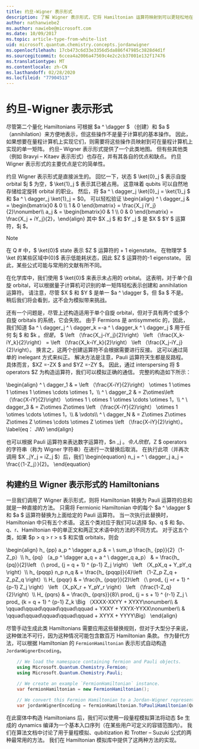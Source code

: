 ```yaml
---
title: 约旦-Wigner 表示形式
description: 了解 Wigner 表示形式，它将 Hamiltonian 运算符映射到可以更轻松地在量程计算机上实现的单一矩阵。
author: nathanwiebe2
ms.author: nawiebe@microsoft.com
ms.date: 10/09/2017
ms.topic: article-type-from-white-list
uid: microsoft.quantum.chemistry.concepts.jordanwigner
ms.openlocfilehash: 17cb473c6d33e3356d5da886f47985c3828d4d1f
ms.sourcegitcommit: 6ccea4a2006a47569c4e2c2cb37001e132f17476
ms.translationtype: MT
ms.contentlocale: zh-CN
ms.lasthandoff: 02/28/2020
ms.locfileid: "77904513"
---
```

# <a name="jordan-wigner-representation"></a>约旦-Wigner 表示形式

尽管第二个量化 Hamiltonians 可根据 $a ^ \dagger $ （创建）和 $a $ （annihilation）来方便地表示，但这些操作不是量子计算机的基本操作。
因此，如果想要在量程计算机上实现它们，则需要将这些操作员映射到可在量程计算机上实现的单一矩阵。
约旦– Wigner 表示形式提供了一个此类地图。
但有些其他类（例如 Bravyi – Kitaev 表示形式）也存在，并有其各自的优点和缺点。
约旦 Wigner 表示形式的主要优点是它的简单性。

约旦 Wigner 表示形式是直接派生的。
回忆一下，状态 $ \ket{0}_j $ 表示自旋 orbital $j $ 为空，$ \ket{1}_j $ 表示其已被占用。
这意味着 qubits 可以自然地存储给定旋转 orbital 的职业。
然后，将 $a ^ \ dagger_j \ket{0}_j = \ket{1}_j $ 和 $a ^ \ dagger_j \ket{1}_j = $0。
可以轻松验证 \begin{align} ^ \ dagger_j & = \begin{bmatrix}0 & 0 \\\ 1 & 0 \end{bmatrix} = \frac{X_j iY_j}{2}\nonumber\\\\ a_j & = \begin{bmatrix}0 & 1 \\\ 0 & 0 \end{bmatrix} = \frac{X_j + iY_j}{2}，\end{align} 其中 $X _j $ 和 $Y _j $ 是 $X $ $Y $ 运算符，$j $。

>[!NOTE]
> 在 Q # 中，$ \ket{0}$ state 表示 $Z $ 运算符的 + 1 eigenstate。 在物理学 $ \ket 的某些区域中{0}$ 表示低能耗状态，因此 $Z $ 运算符的-1 eigenstate。 因此，某些公式可能与常用的文献有所不同。

在化学库中，我们使用 $ \ket{0}$ 来表示未占用的 orbital。
这表明，对于单个自旋 orbital，可以根据量子计算机可识别的单一矩阵轻松表示创建和 annihilation 运算符。
请注意，尽管 $X $ 和 $Y $ 是单一 $a ^ \dagger $，但 $a $ 不是。
稍后我们将会看到，这不会为模拟带来挑战。

还有一个问题是，尽管上述构造适用于单个自旋 orbital，但对于具有两个或多个自旋 orbitals 的系统，它会失败。
由于 Fermions 是 antisymmetic 的，因此，我们知道 $a ^ \ dagger_j ^ \ dagger_k =-a ^ \ dagger_k ^ \ dagger_j $ 用于任何 $j $ 和 $k $。
但是，$ $ \left （\frac{X_j-iY_j}{2}\right） \left （\frac{X_k-iY_k}{2}\right） = \left （\frac{X_k-iY_k}{2}\right） \left （\frac{X_j-iY_j}{2}\right）。
换言之，这两个创建运算符不会根据需要进行反接。
这可以通过简单的 inelegant 方式来纠正。
解决方法是注意，Pauli 运算符天生都是反路程。
具体而言，$XZ =-ZX $ and $YZ =-ZY $。
因此，通过 interspersing 将 $ operators $Z 为构造运算符，我们可以模拟正确的通信。
完整的构造如下所示： 

\begin{align} ^ \ dagger_1 & = \left （\frac{X-iY}{2}\right） \otimes 1 \otimes 1 \otimes 1 \otimes \cdots \otimes 1，\\\\ ^ \ dagger_2 & = Z\otimes\left （\frac{X-iY}{2}\right） \otimes 1 \ otimes 1 \otimes \cdots \otimes 1，\\\\ ^ \ dagger_3 & = Z\otimes Z\otimes \left （\frac{X-iY}{2}\right） \otimes 1 \otimes \cdots \otimes 1，\\\\ & \vdots\\\\ ^ \ dagger_N & = Z\otimes Z\otimes Z\otimes Z \otimes \cdots \otimes Z \otimes \left （\frac{X-iY}{2}\right）。 \label{eq： JW} \end{align}

也可以根据 Pauli 运算符来表达数字运算符，$n _j $。
令人欣慰，$Z $ operators 的字符串（称为 Wigner 字符串）在进行一次替换后取消。
在执行此项（并再次调用 $X _jY_j = iZ_j $）后，我们 \begin{equation} n_j = ^ \ dagger_j a_j = \frac{（1-Z_j）}{2}。
\end{equation}


## <a name="constructing-hamiltonians-in-jordan-wigner-representation"></a>构建约旦 Wigner 表示形式的 Hamiltonians

一旦我们调用了 Wigner 表示形式，则将 Hamiltonian 转换为 Pauli 运算符的总和就是一种直接的方法。
只需将 Fermionic Hamiltonian 中的每个 $a ^ \dagger $ 和 $a $ 运算符替换为上面给定的 Pauli 运算符。
当一次执行此替换时，Hamiltonian 中只有五个术语。
这五个类对应于我们可以选择 $p、q $ 和 $p、q、r、Hamiltonian 中的单正文和两正文术语中的方法的不同方式。
对于这五个类，如果 $p > q > r > s $ 和实值 orbitals，则会

\begin{align} h_ {pp} a_p ^ \dagger a_p & = \ sum_p \frac{h_ {pp}}{2}（1-Z_p）\\\\ h_ {pq} （a_p ^ \dagger a_q + a ^ \ dagger_q a_p） & = \frac{h_ {pq}}{2}\left （\ prod_ {j = q + 1} ^ {p-1} Z_j \right） \left （X_pX_q + Y_pY_q \right）\\\\ h_ {pqqp} n_p n_q & = \frac{h_ {pqqp}}{4}\left （1-Z_p Z_q + Z_pZ_q \right）\\\\ H_ {pqqr} & = \frac{h_ {pqqr}}{2}\left （\ prod_ {j =r + 1} ^ {p-1} Z_j \right） \left （X_pX_r + Y_pY_r \right） \left （\frac{1-Z_q}{2}\right）\\\\ H_ {pqrs} & = \frac{h_ {pqrs}}{8}\ prod_ {j = s + 1} ^ {r-1} Z_j \ prod_ {k = q + 1} ^ {p-1} Z_k \Big （XXXX-XXYY + XYXY\nonumber\\\\ & \qquad\qquad\qquad\qquad\qquad + YXXY + YXYX-YYXX\nonumber\\\\ & \qquad\qquad\qquad\qquad\qquad + XYYX + YYYY\Big） \end{align}

尽管手动生成此类 Hamiltonians 需要应用这些替换规则，但对于大型分子来说，这种做法不可行，因为这种情况可能包含数百万 Hamiltonian 条款。
作为替代方法，可以根据 Hamiltonian 的 `FermionHamiltonian` 表示形式自动构造 `JordanWignerEncoding`。

```csharp
    // We load the namespace containing fermion and Pauli objects. 
    using Microsoft.Quantum.Chemistry.Fermion;
    using Microsoft.Quantum.Chemistry.Pauli;
    
    // We create an example `FermionHamiltonian` instance.
    var fermionHamiltonian = new FermionHamiltonian();

    // We convert this Fermion Hamiltonian to a Jordan-Wigner representation.
    var jordanWignerEncoding = fermionHamiltonian.ToPauliHamiltonian(QubitEncoding.JordanWigner);
```

在此窗体中构造 Hamiltonians 后，我们可以使用一段量程模拟算法将动态 $e 生成的 dynamics 编译为一个基本入口序列（在某些用户可定义的容错范围内）。
我们在算法文档中讨论了用于量程模拟、qubitization 和 Trotter – Suzuki 公式的两种最常用的方法。 我们在 Hamiltonian 模拟库中提供了这两种方法的实现。
